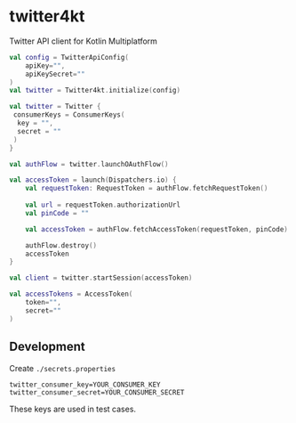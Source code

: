 # twitter4kt

Twitter API client for Kotlin Multiplatform


```kotlin
val config = TwitterApiConfig(
    apiKey="",
    apiKeySecret=""
)
val twitter = Twitter4kt.initialize(config)

val twitter = Twitter {
 consumerKeys = ConsumerKeys(
  key = "",
  secret = ""
 )
}

val authFlow = twitter.launchOAuthFlow()

val accessToken = launch(Dispatchers.io) {
    val requestToken: RequestToken = authFlow.fetchRequestToken()
 
    val url = requestToken.authorizationUrl
    val pinCode = ""

    val accessToken = authFlow.fetchAccessToken(requestToken, pinCode)

    authFlow.destroy()
    accessToken
}

val client = twitter.startSession(accessToken)

val accessTokens = AccessToken(
    token="",
    secret=""
)
```


## Development

Create `./secrets.properties`

```properties
twitter_consumer_key=YOUR_CONSUMER_KEY
twitter_consumer_secret=YOUR_CONSUMER_SECRET
```

These keys are used in test cases.